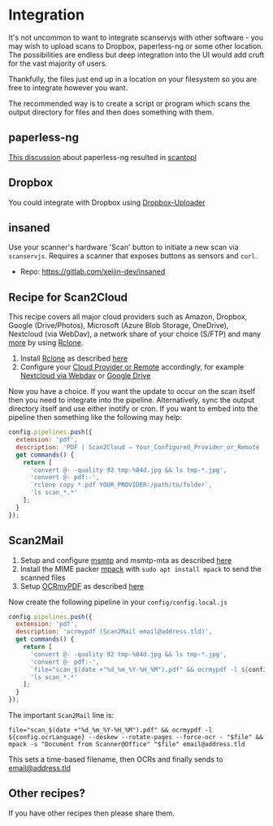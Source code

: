# Integration

It's not uncommon to want to integrate scanservjs with other software - you may
wish to upload scans to Dropbox, paperless-ng or some other location. The
possibilities are endless but deep integration into the UI would add cruft for
the vast majority of users.

Thankfully, the files just end up in a location on your filesystem so you are
free to integrate however you want.

The recommended way is to create a script or program which scans the output
directory for files and then does something with them.

## paperless-ng

[This discussion](https://github.com/sbs20/scanservjs/issues/351#issuecomment-913858423)
about paperless-ng resulted in
[scantopl](https://github.com/Celedhrim/scantopl)

## Dropbox

You could integrate with Dropbox using
[Dropbox-Uploader](https://github.com/andreafabrizi/Dropbox-Uploader)

## insaned

Use your scanner's hardware 'Scan' button to initiate a new scan via
`scanservjs`. Requires a scanner that exposes buttons as sensors and `curl`.

* Repo: https://gitlab.com/xeijin-dev/insaned

## Recipe for Scan2Cloud 

This recipe covers all major cloud providers such as Amazon, Dropbox, Google
(Drive/Photos), Microsoft (Azure Blob Storage, OneDrive), Nextcloud (via
WebDav), a network share of your choice (S/FTP) and many
[more](https://rclone.org/overview/) by using [Rclone](https://rclone.org/).

1. Install [Rclone](https://rclone.org/) as described
   [here](https://rclone.org/install/)
2. Configure your [Cloud Provider or Remote](https://rclone.org/overview/)
   accordingly, for example [Nextcloud via Webdav](https://rclone.org/webdav/)
   or [Google Drive](https://rclone.org/drive/)

Now you have a choice. If you want the update to occur on the scan itself then
you need to integrate into the pipeline. Alternatively, sync the output
directory itself and use either inotify or cron. If you want to embed into the
pipeline then something like the following may help:

```javascript
config.pipelines.push({
  extension: 'pdf',
  description: 'PDF | Scan2Cloud ⇒ Your_Configured_Provider_or_Remote ',
  get commands() {
    return [
      'convert @- -quality 92 tmp-%04d.jpg && ls tmp-*.jpg',
      'convert @- pdf:-',
      `rclone copy *.pdf YOUR_PROVIDER:/path/to/folder`,
      'ls scan_*.*'
    ];
  }
});
```

## Scan2Mail

1. Setup and configure [msmtp](https://wiki.debian.org/msmtp) and msmtp-mta as
   described
   [here](https://decatec.de/linux/linux-einfach-e-mails-versenden-mit-msmtp/)
2. Install the MIME packer [mpack](https://linux.die.net/man/1/mpack) with
   `sudo apt install mpack` to send the scanned files
3. Setup [OCRmyPDF](https://github.com/jbarlow83/OCRmyPDF) as described
   [here](https://ocrmypdf.readthedocs.io/en/latest/installation.html)

Now create the following pipeline in your `config/config.local.js`

```javascript
config.pipelines.push({
  extension: 'pdf',
  description: 'ocrmypdf (Scan2Mail email@address.tld)',
  get commands() {
    return [
      'convert @- -quality 92 tmp-%04d.jpg && ls tmp-*.jpg',
      'convert @- pdf:-',
      `file="scan_$(date +"%d_%m_%Y-%H_%M").pdf" && ocrmypdf -l ${config.ocrLanguage} --deskew --rotate-pages --force-ocr - "$file" && mpack -s "Document from Scanner@Office" "$file" email@address.tld`,
      'ls scan_*.*'
    ];
  }
});
```

The important `Scan2Mail` line is:

```
file="scan_$(date +"%d_%m_%Y-%H_%M").pdf" && ocrmypdf -l ${config.ocrLanguage} --deskew --rotate-pages --force-ocr - "$file" && mpack -s "Document from Scanner@Office" "$file" email@address.tld
```

This sets a time-based filename, then OCRs and finally sends to
email@address.tld

## Other recipes?

If you have other recipes then please share them.
